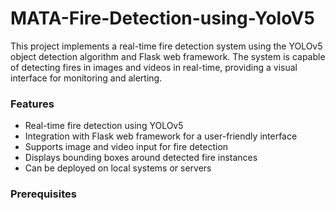 # MATA-Fire-Detection-using-YoloV5

This project implements a real-time fire detection system using the YOLOv5 object detection algorithm and Flask web framework. The system is capable of detecting fires in images and videos in real-time, providing a visual interface for monitoring and alerting.

### Features 
* Real-time fire detection using YOLOv5
* Integration with Flask web framework for a user-friendly interface
* Supports image and video input for fire detection
* Displays bounding boxes around detected fire instances
* Can be deployed on local systems or servers

### Prerequisites
